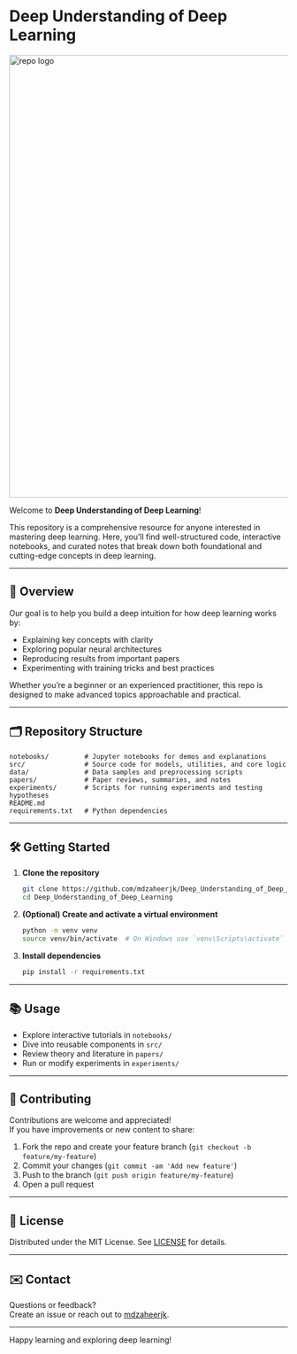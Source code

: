 # Deep Understanding of Deep Learning

<img src="https://cdn.shopaccino.com/igmguru/images/deep-neural-network-4939973684100697.jpg" alt="repo logo" width="800" height="800">

Welcome to **Deep Understanding of Deep Learning**!

This repository is a comprehensive resource for anyone interested in mastering deep learning. Here, you’ll find well-structured code, interactive notebooks, and curated notes that break down both foundational and cutting-edge concepts in deep learning.

---

## 🚀 Overview

Our goal is to help you build a deep intuition for how deep learning works by:
- Explaining key concepts with clarity
- Exploring popular neural architectures
- Reproducing results from important papers
- Experimenting with training tricks and best practices

Whether you’re a beginner or an experienced practitioner, this repo is designed to make advanced topics approachable and practical.

---

## 🗂️ Repository Structure

```text
notebooks/         # Jupyter notebooks for demos and explanations
src/               # Source code for models, utilities, and core logic
data/              # Data samples and preprocessing scripts
papers/            # Paper reviews, summaries, and notes
experiments/       # Scripts for running experiments and testing hypotheses
README.md
requirements.txt   # Python dependencies
```

---

## 🛠️ Getting Started

1. **Clone the repository**
    ```bash
    git clone https://github.com/mdzaheerjk/Deep_Understanding_of_Deep_Learning.git
    cd Deep_Understanding_of_Deep_Learning
    ```
2. **(Optional) Create and activate a virtual environment**
    ```bash
    python -m venv venv
    source venv/bin/activate  # On Windows use `venv\Scripts\activate`
    ```
3. **Install dependencies**
    ```bash
    pip install -r requirements.txt
    ```

---

## 📚 Usage

- Explore interactive tutorials in `notebooks/`
- Dive into reusable components in `src/`
- Review theory and literature in `papers/`
- Run or modify experiments in `experiments/`

---

## 🤝 Contributing

Contributions are welcome and appreciated!  
If you have improvements or new content to share:
1. Fork the repo and create your feature branch (`git checkout -b feature/my-feature`)
2. Commit your changes (`git commit -am 'Add new feature'`)
3. Push to the branch (`git push origin feature/my-feature`)
4. Open a pull request

---

## 📄 License

Distributed under the MIT License. See [LICENSE](LICENSE) for details.

---

## ✉️ Contact

Questions or feedback?  
Create an issue or reach out to [mdzaheerjk](https://github.com/mdzaheerjk).

---

Happy learning and exploring deep learning!
